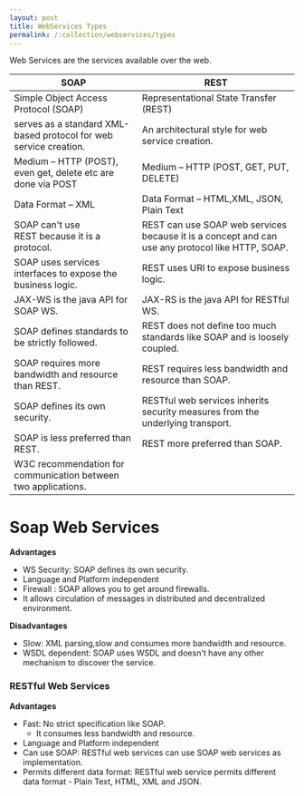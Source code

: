```yaml
---
layout: post
title: WebServices Types
permalink: /:collection/webservices/types
---
```


Web Services are the services available over the web.

|SOAP|REST|
---|---
Simple Object Access Protocol (SOAP)|Representational State Transfer (REST)|
|serves as a standard XML-based protocol for web service creation.| An architectural style for web service creation.
Medium – HTTP (POST), even get, delete etc are done via POST|Medium – HTTP (POST, GET, PUT, DELETE)
Data Format – XML|Data Format – HTML,XML, JSON, Plain Text
SOAP can't use REST because it is a protocol.|REST can use SOAP web services because it is a concept and can use any protocol like HTTP, SOAP.
SOAP uses services interfaces to expose the business logic.|REST uses URI to expose business logic.
JAX-WS is the java API for SOAP WS.|JAX-RS is the java API for RESTful WS.
SOAP defines standards to be strictly followed.|REST does not define too much standards like SOAP and is loosely coupled.
SOAP requires more bandwidth and resource than REST.|REST requires less bandwidth and resource than SOAP.
SOAP defines its own security.|RESTful web services inherits security measures from the underlying transport.
SOAP is less preferred than REST.|REST more preferred than SOAP.
W3C recommendation for communication between two applications.||

# Soap Web Services
**Advantages**
* WS Security: SOAP defines its own security.
* Language and Platform independent
* Firewall : SOAP allows you to get around firewalls.
* It allows circulation of messages in distributed and decentralized environment.

**Disadvantages**
* Slow: XML parsing,slow and consumes more bandwidth and resource.
* WSDL dependent: SOAP uses WSDL and doesn't have any other mechanism to discover the service.

### RESTful Web Services
**Advantages**
* Fast: No strict specification like SOAP.
    - It consumes less bandwidth and resource.
* Language and Platform independent
* Can use SOAP: RESTful web services can use SOAP web services as implementation.
* Permits different data format: RESTful web service permits different data format - Plain Text, HTML, XML and JSON.
